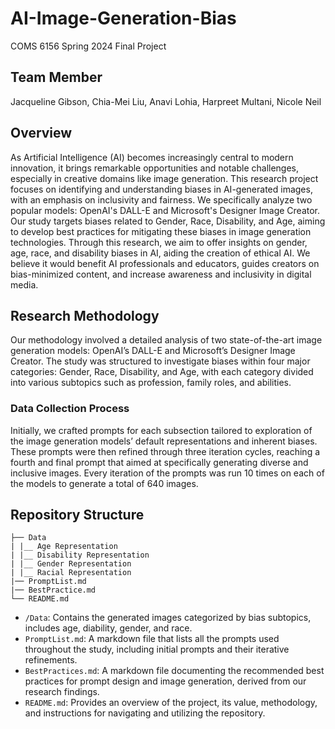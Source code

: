 # AI-Image-Generation-Bias
COMS 6156 Spring 2024 Final Project
## Team Member
Jacqueline Gibson, Chia-Mei Liu, Anavi Lohia, Harpreet Multani, Nicole Neil

## Overview
As Artificial Intelligence (AI) becomes increasingly central to modern innovation, it brings remarkable opportunities and notable challenges, especially in creative domains like image generation. This research project focuses on identifying and understanding biases in AI-generated images, with an emphasis on inclusivity and fairness. We specifically analyze two popular models: OpenAI's DALL-E and Microsoft's Designer Image Creator. Our study targets biases related to Gender, Race, Disability, and Age, aiming to develop best practices for mitigating these biases in image generation technologies. 
Through this research, we aim to offer insights on gender, age, race, and disability biases in AI, aiding the creation of ethical AI. We believe it would benefit AI professionals and educators, guides creators on bias-minimized content, and increase awareness and inclusivity in digital media.

## Research Methodology
Our methodology involved a detailed analysis of two state-of-the-art image generation models: OpenAI’s DALL-E and Microsoft’s Designer Image Creator. The study was structured to investigate biases within four major categories: Gender, Race, Disability, and Age, with each category divided into various subtopics such as profession, family roles, and abilities.

### Data Collection Process
Initially, we crafted prompts for each subsection tailored to exploration of the image generation models’ default representations and inherent biases. These prompts were then refined through three iteration cycles, reaching a fourth and final prompt that aimed at specifically generating diverse and inclusive images. Every iteration of the prompts was run 10 times on each of the models to generate a
total of 640 images.

## Repository Structure
```
├── Data
| |__ Age Representation
| |__ Disability Representation
| |__ Gender Representation
| |__ Racial Representation
|── PromptList.md
|── BestPractice.md
└── README.md
```
* `/Data`: Contains the generated images categorized by bias subtopics, includes age, diability, gender, and race.
* `PromptList.md`: A markdown file that lists all the prompts used throughout the study, including initial prompts and their iterative refinements.
* `BestPractices.md`: A markdown file documenting the recommended best practices for prompt design and image generation, derived from our research findings.
* `README.md`: Provides an overview of the project, its value, methodology, and instructions for navigating and utilizing the repository.
